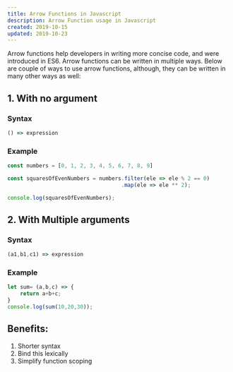 ```yaml
---
title: Arrow Functions in Javascript
description: Arrow Function usage in Javascript
created: 2019-10-15
updated: 2019-10-23
---
```


Arrow functions help developers in writing more concise code, and were introduced in ES6.
Arrow functions can be written in multiple ways. Below are couple of ways to use arrow functions, although, they can be written in many other ways as well:

## 1. With no argument

### Syntax

```javascript
() => expression
```

### Example

```javascript
const numbers = [0, 1, 2, 3, 4, 5, 6, 7, 8, 9]

const squaresOfEvenNumbers = numbers.filter(ele => ele % 2 == 0)
                                    .map(ele => ele ** 2);

console.log(squaresOfEvenNumbers);
```

## 2. With Multiple arguments

### Syntax

```javascript    
(a1,b1,c1) => expression
```

### Example
```javascript    
let sum= (a,b,c) => {
    return a+b+c;
}
console.log(sum(10,20,30));
```

## Benefits:

1. Shorter syntax
2. Bind this lexically
3. Simplify function scoping
